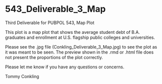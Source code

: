 # 543_Deliverable_3_Map
Third Deliverable for PUBPOL 543, Map Plot

This plot is a map plot that shows the average student debt of B.A. graduates and enrollment at U.S. flagship public colleges and universities.

Please see the .jpg file (Conkling_Deliverable_3_Map.jpg) to see the plot as it was meant to be seen. The preview shown in the .rmd or .html file does not present the proportions of the plot correctly.

Please let me know if you have any questions or concerns.

Tommy Conkling